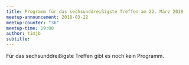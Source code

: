 ```yaml
---
title: Programm für das sechsunddreißigste Treffen am 22. März 2018
meetup-announcement: 2018-03-22
meetup-counter: "36"
meetup-time: 19:00
author: timjb
subtitle:
---
```


Für das sechsunddreißigste Treffen gibt es noch kein Programm.
